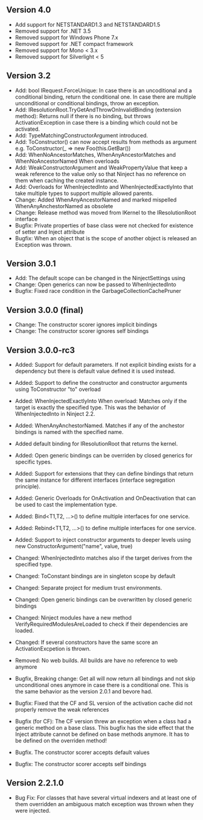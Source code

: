 Version 4.0
----------------
- Add support for NETSTANDARD1.3 and NETSTANDARD1.5
- Removed support for .NET 3.5
- Removed support for Windows Phone 7.x
- Removed support for .NET compact framework
- Removed support for Mono < 3.x
- Removed support for Silverlight < 5

Version 3.2
---------------
- Add: bool IRequest.ForceUnique: In case there is an uncoditional and a conditional binding, return the conditional one. In case there are multiple unconditional or conditional bindings, throw an exception.
- Add: IResolutionRoot.TryGetAndThrowOnInvalidBinding<T> (extension method): Returns null if there is no binding, but throws ActivationException in case there is a binding which could not be activated.
- Add: TypeMatchingConstructorArgument introduced.
- Add: ToConstructor() can now accept results from methods as argument e.g. ToConstructor(_ => new Foo(this.GetBar())
- Add: WhenNoAncestorMatches, WhenAnyAncestorMatches and WhenNoAncestorNamed When overloads
- Add: WeakConstructorArgument and WeakPropertyValue that keep a weak reference to the value only so that Ninject has no reference on them when caching the created instance.
- Add: Overloads for WhenInjectedInto and WhenInjectedExactlyInto that take multiple types to support multiple allowed parents.
- Change: Added WhenAnyAncestorNamed and marked mispelled WhenAnyAnchestorNamed as obsolete 
- Change: Release method was moved from IKernel to the IResolutionRoot interface 
- Bugfix: Private properties of base class were not checked for existence of setter and Inject attribute
- Bugfix: When an object that is the scope of another object is released an Exception was thrown. 

Version 3.0.1
---------------
- Add: The default scope can be changed in the NinjectSettings using 
- Change: Open generics can now be passed to WhenInjectedInto
- Bugfix: Fixed race condition in the GarbageCollectionCachePruner

Version 3.0.0 (final)
---------------
- Change: The constructor scorer ignores implicit bindings
- Change: The constructor scorer ignores self bindings

Version 3.0.0-rc3
---------------
- Added: Support for default parameters. If not explicit binding exists for a dependency but there is default value defined it is used instead.
- Added: Support to define the constructor and constructor arguments using ToConstructor "to" overload
- Added: WhenInjectedExactlyInto When overload: Matches only if the target is exactly the specified type. This was the behavior of WhenInjectedInto in Ninject 2.2.
- Added: WhenAnyAnchestorNamed. Matches if any of the anchestor bindings is named with the specified name.
- Added default binding for IResolutionRoot that returns the kernel.
- Added: Open generic bindings can be overriden by closed generics for specific types.
- Added: Support for extensions that they can define bindings that return the same instance for different interfaces (interface segregation principle).
- Added: Generic Overloads for OnActivation and OnDeactivation that can be used to cast the implementation type. 
- Added: Bind<T1,T2, ...>() to define multiple interfaces for one service.
- Added: Rebind<T1,T2, ...>() to define multiple interfaces for one service.
- Added: Support to inject constructor arguments to deeper levels using new ConstructorArgument("name", value, true)

- Changed: WhenInjectedInto matches also if the target derives from the specified type.
- Changed: ToConstant bindings are in singleton scope by default
- Changed: Separate project for medium trust environments.
- Changed: Open generic bindings can be overwritten by closed generic bindings
- Changed: Ninject modules have a new method VerifyRequiredModulesAreLoaded to check if their dependencies are loaded.
- Changed: If several constructors have the same score an ActivationExcpetion is thrown.

- Removed: No web builds. All builds are have no reference to web anymore

- Bugfix, Breaking change: Get all will now return all bindings and not skip unconditional ones anymore in case there is a conditional one. This is the same behavior as the version 2.0.1 and bevore had. 
- Bugfix: Fixed that the CF and SL version of the activation cache did not properly remove the weak references
- Bugfix (for CF): The CF version threw an exception when a class had a generic method on a base class. This bugfix has the side effect that the Inject attribute cannot be defined on base methods anymore. It has to be defined on the overriden method! 
- Bugfix. The constructor scorer accepts default values
- Bugfix: The constructor scorer accepts self bindings


Version 2.2.1.0
---------------
- Bug Fix: For classes that have several virtual indexers and at least one of them overridden an ambiguous match exception was thrown when they were injected.
